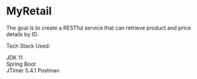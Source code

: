 # MyRetail


The goal is to create a RESTful service that can retrieve product and price details by ID. 

Tech Stack Used: 

JDK 11  
Spring Boot  
JTimer 5.4.1
Postman  





